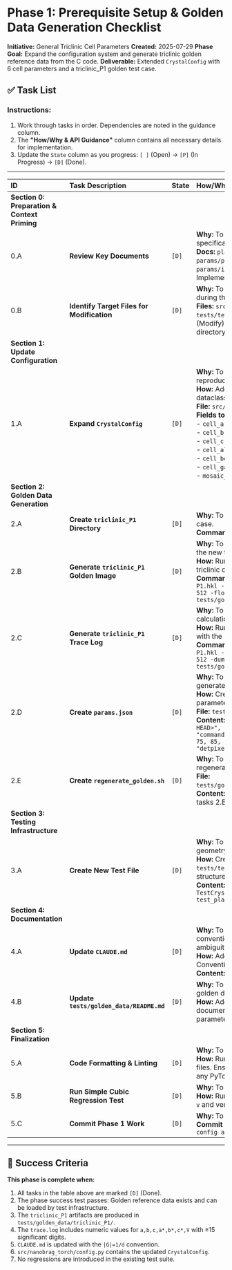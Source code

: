 # Phase 1: Prerequisite Setup & Golden Data Generation Checklist

**Initiative:** General Triclinic Cell Parameters
**Created:** 2025-07-29
**Phase Goal:** Expand the configuration system and generate triclinic golden reference data from the C code.
**Deliverable:** Extended `CrystalConfig` with 6 cell parameters and a triclinic_P1 golden test case.

## ✅ Task List

### Instructions:
1. Work through tasks in order. Dependencies are noted in the guidance column.
2. The **"How/Why & API Guidance"** column contains all necessary details for implementation.
3. Update the `State` column as you progress: `[ ]` (Open) -> `[P]` (In Progress) -> `[D]` (Done).

---

| ID | Task Description | State | How/Why & API Guidance |
| :--- | :--- | :--- | :--- |
| **Section 0: Preparation & Context Priming** |
| 0.A | **Review Key Documents** | `[D]` | **Why:** To load the necessary context and technical specifications before coding. <br> **Docs:** `plans/active/general-triclinic-cell-params/plan.md`, `plans/active/general-triclinic-cell-params/implementation.md`, `CLAUDE.md` (Core Implementation Rules). |
| 0.B | **Identify Target Files for Modification** | `[D]` | **Why:** To have a clear list of files that will be touched during this phase. <br> **Files:** `src/nanobrag_torch/config.py` (Modify), `tests/test_crystal_geometry.py` (Create), `CLAUDE.md` (Modify), `tests/golden_data/triclinic_P1/` (Create directory and contents). |
| **Section 1: Update Configuration** |
| 1.A | **Expand `CrystalConfig`** | `[D]` | **Why:** To support general triclinic cell definitions and reproducible mosaic generation. <br> **How:** Add the fields below to the `CrystalConfig` dataclass. <br> **File:** `src/nanobrag_torch/config.py`. <br> **Fields to add:** <br> - `cell_a: float = 100.0` <br> - `cell_b: float = 100.0` <br> - `cell_c: float = 100.0` <br> - `cell_alpha: float = 90.0` <br> - `cell_beta: float = 90.0` <br> - `cell_gamma: float = 90.0` <br> - `mosaic_seed: Optional[int] = None` |
| **Section 2: Golden Data Generation** |
| 2.A | **Create `triclinic_P1` Directory** | `[D]` | **Why:** To organize all artifacts for the new golden test case. <br> **Command:** `mkdir -p tests/golden_data/triclinic_P1` |
| 2.B | **Generate `triclinic_P1` Golden Image** | `[D]` | **Why:** To create the ground-truth diffraction pattern for the new test case. <br> **How:** Run the C `nanoBragg` executable with a known triclinic cell. <br> **Command:** `./nanoBragg -cell 70 80 90 75 85 95 -hkl P1.hkl -default_F 100 -N 5 -lambda 1.0 -detpixels 512 -floatfile tests/golden_data/triclinic_P1/image.bin` |
| 2.C | **Generate `triclinic_P1` Trace Log** | `[D]` | **Why:** To create the ground-truth log of intermediate calculations for debugging and validation. <br> **How:** Run the instrumented C `nanoBragg` executable with the `-dump_pixel` and `-dump_geometry` flags. <br> **Command:** `./nanoBragg -cell 70 80 90 75 85 95 -hkl P1.hkl -default_F 100 -N 5 -lambda 1.0 -detpixels 512 -dump_pixel 256 256 -dump_geometry > tests/golden_data/triclinic_P1/trace.log` |
| 2.D | **Create `params.json`** | `[D]` | **Why:** To document the exact conditions used to generate the golden data, ensuring reproducibility. <br> **How:** Create a new JSON file with the generation parameters. <br> **File:** `tests/golden_data/triclinic_P1/params.json`. <br> **Content:** `{ "c_code_commit_hash": "<git rev-parse HEAD>", "compiler_version": "<gcc --version>", "command": "./nanoBragg ...", "cell": [70, 80, 90, 75, 85, 95], "lambda": 1.0, "N_cells": 5, "detpixels": 512 }` |
| 2.E | **Create `regenerate_golden.sh`** | `[D]` | **Why:** To provide a single, executable script for regenerating all golden artifacts for this test case. <br> **File:** `tests/golden_data/triclinic_P1/regenerate_golden.sh`. <br> **Content:** A shell script containing the commands from tasks 2.B and 2.C. |
| **Section 3: Testing Infrastructure** |
| 3.A | **Create New Test File** | `[D]` | **Why:** To create a dedicated location for the new geometry-related tests. <br> **How:** Create an empty file `tests/test_crystal_geometry.py` with a basic class structure. <br> **Content:** `import pytest\nclass TestCrystalGeometry:\n    def test_placeholder(self):\n        pass` |
| **Section 4: Documentation** |
| 4.A | **Update `CLAUDE.md`** | `[D]` | **Why:** To formally document the crystallographic conventions used in the project, preventing future ambiguity. <br> **How:** Add a new section titled "Crystallographic Conventions" to `CLAUDE.md`. <br> **Content:** "This project adheres to the `|G| = 1/d` convention, where `G = h*a* + k*b* + l*c*`. This is equivalent to the `|Q| = 2π/d` convention where `Q = 2πG`. All tests and calculations must be consistent with this standard." |
| 4.B | **Update `tests/golden_data/README.md`** | `[D]` | **Why:** To document the new triclinic test case in the golden data reference. <br> **How:** Add a new section for the triclinic_P1 test case documenting the exact C command used and its parameters. |
| **Section 5: Finalization** |
| 5.A | **Code Formatting & Linting** | `[D]` | **Why:** To maintain code quality. <br> **How:** Run `black .` and `ruff . --fix` on all modified files. Ensure KMP_DUPLICATE_LIB_OK=TRUE is set for any PyTorch scripts. |
| 5.B | **Run Simple Cubic Regression Test** | `[D]` | **Why:** To ensure backward compatibility is maintained. <br> **How:** Run `pytest tests/test_golden_simple_cubic.py -v` and verify it still passes. |
| 5.C | **Commit Phase 1 Work** | `[D]` | **Why:** To checkpoint the completion of the setup phase. <br> **Commit Message:** `feat(geometry): Phase 1 - Add config and golden data for triclinic cell` |

---

## 🎯 Success Criteria

**This phase is complete when:**
1. All tasks in the table above are marked `[D]` (Done).
2. The phase success test passes: Golden reference data exists and can be loaded by test infrastructure.
3. The `triclinic_P1` artifacts are produced in `tests/golden_data/triclinic_P1/`.
4. The `trace.log` includes numeric values for `a,b,c,a*,b*,c*,V` with ≥15 significant digits.
5. `CLAUDE.md` is updated with the `|G|=1/d` convention.
6. `src/nanobrag_torch/config.py` contains the updated `CrystalConfig`.
7. No regressions are introduced in the existing test suite.